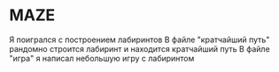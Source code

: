 # MAZE
Я поигрался с построением лабиринтов
В файле "кратчайший путь" рандомно строится лабиринт и находится кратчайший путь
В файле "игра" я написал небольшую игру с лабиринтом
